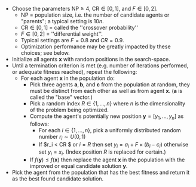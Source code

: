 - Choose the parameters $\text{NP} \geq 4$, $\text{CR} \in [0,1]$, and $F \in [0,2]$. 
  - $\text{NP}$ =  population size, i.e. the number of candidate agents or "parents"; a typical setting is 10$n$. 
  - $\text{CR} \in [0,1]$ =  called the ''crossover probability'' 
  - $F \in [0,2]$ =  ''differential weight''.
  - Typical settings are $F = 0.8$ and $CR = 0.9$. 
  - Optimization performance may be greatly impacted by these choices; see below. 
- Initialize all agents $\mathbf{x}$ with random positions in the search-space.
- Until a termination criterion is met (e.g. number of iterations performed, or adequate fitness reached), repeat the following:
  - For each agent $\mathbf{x}$ in the population do:
    - Pick three agents $\mathbf{a},\mathbf{b}$, and $\mathbf{c}$ from the population at random, they must be distinct from each other as well as from agent $\mathbf{x}$. ($\mathbf{a}$ is called the "base" vector.)
    - Pick a random index $R \in \{1, \ldots, n\}$ where $n$ is the dimensionality of the problem being optimized.
    - Compute the agent's potentially new position $\mathbf{y} = [y_1, \ldots, y_n]$ as follows:
      - For each $i \in \{1,\ldots,n\}$, pick a uniformly distributed random number $r_i \sim U(0,1)$
      - If $r_i < CR $ or $i = R$ then set $y_i = a_i + F \times (b_i-c_i)$ otherwise set $y_i = x_i$. (Index position $R$ is replaced for certain.)
    -  If $f(\mathbf{y}) \leq f(\mathbf{x})$ then replace the agent $\mathbf{x}$ in the population with the improved or equal candidate solution $\mathbf{y}$.
-  Pick the agent from the population that has the best fitness and return it as the best found candidate solution.

